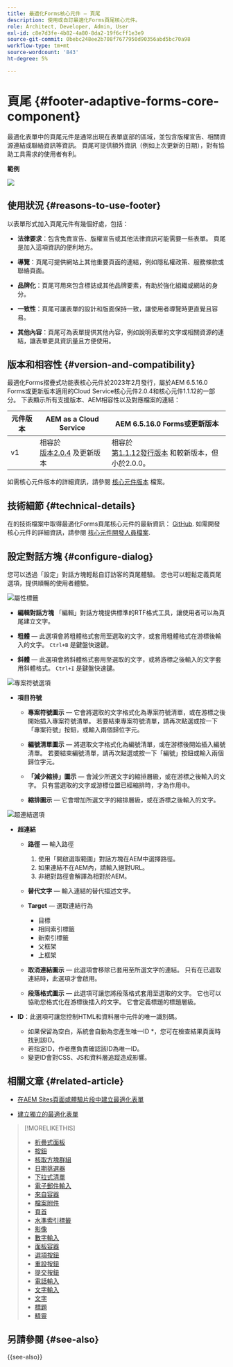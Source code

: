 ```yaml
---
title: 最適化Forms核心元件 — 頁尾
description: 使用或自訂最適化Forms頁尾核心元件。
role: Architect, Developer, Admin, User
exl-id: c8e7d3fe-4b82-4a80-8da2-19f6cff1e3e9
source-git-commit: 0bebc248ee2b708f7677950d90356abd5bc70a98
workflow-type: tm+mt
source-wordcount: '843'
ht-degree: 5%

---
```


# 頁尾 {#footer-adaptive-forms-core-component}

最適化表單中的頁尾元件是通常出現在表單底部的區域，並包含版權宣告、相關資源連結或聯絡資訊等資訊。 頁尾可提供額外資訊（例如上次更新的日期），對有協助工具需求的使用者有利。

**範例**

![](/help/adaptive-forms/assets/footer.png)

## 使用狀況 {#reasons-to-use-footer}

以表單形式加入頁尾元件有幾個好處，包括：

* **法律要求**：包含免責宣告、版權宣告或其他法律資訊可能需要一些表單。 頁尾是加入這項資訊的便利地方。

* **導覽**：頁尾可提供網站上其他重要頁面的連結，例如隱私權政策、服務條款或聯絡頁面。

* **品牌化**：頁尾可用來包含標誌或其他品牌要素，有助於強化組織或網站的身分。

* **一致性**：頁尾可讓表單的設計和版面保持一致，讓使用者導覽時更直覺且容易。

* **其他內容**：頁尾可為表單提供其他內容，例如說明表單的文字或相關資源的連結，讓表單更具資訊量且方便使用。

## 版本和相容性 {#version-and-compatibility}

最適化Forms摺疊式功能表核心元件於2023年2月發行，屬於AEM 6.5.16.0 Forms或更新版本適用的Cloud Service核心元件2.0.4和核心元件1.1.12的一部分。 下表顯示所有支援版本、AEM相容性以及對應檔案的連結：

| 元件版本 | AEM as a Cloud Service  | AEM 6.5.16.0 Forms或更新版本 |
|---|---|---|
| v1 | 相容於<br>[版本2.0.4](/help/adaptive-forms/version.md) 及更新版本 | 相容於<br>[第1.1.12發行版本](/help/adaptive-forms/version.md) 和較新版本，但小於2.0.0。 |

如需核心元件版本的詳細資訊，請參閱 [核心元件版本](/help/adaptive-forms/version.md) 檔案。

<!-- ## Sample Component Output {#sample-component-output}

To experience the Accordion Component as well as see examples of its configuration options as well as HTML and JSON output, visit the [Component Library](https://adobe.com/go/aem_cmp_library_accordion). -->

## 技術細節 {#technical-details}

在的技術檔案中取得最適化Forms頁尾核心元件的最新資訊： [GitHub](https://github.com/adobe/aem-core-forms-components/tree/master/ui.af.apps/src/main/content/jcr_root/apps/core/fd/components/form/footer/v1/footer). 如需開發核心元件的詳細資訊，請參閱 [核心元件開發人員檔案](/help/developing/overview.md).


## 設定對話方塊 {#configure-dialog}

您可以透過「設定」對話方塊輕鬆自訂訪客的頁尾體驗。 您也可以輕鬆定義頁尾選項，提供順暢的使用者體驗。

![屬性標籤](/help/adaptive-forms/assets/footer_propertiestab.png)

* **編輯對話方塊**
「編輯」對話方塊提供標準的RTF格式工具，讓使用者可以為頁尾建立文字。

* **粗體**  — 此選項會將粗體格式套用至選取的文字，或套用粗體格式在游標後輸入的文字。 `Ctrl+B` 是鍵盤快速鍵。

* **斜體**  — 此選項會將斜體格式套用至選取的文字，或將游標之後輸入的文字套用斜體格式。 `Ctrl+I` 是鍵盤快速鍵。

![專案符號選項](/help/adaptive-forms/assets/footer_bullet.png)


* **項目符號**

   * **專案符號圖示**  — 它會將選取的文字格式化為專案符號清單，或在游標之後開始插入專案符號清單。 若要結束專案符號清單，請再次點選或按一下「專案符號」按鈕，或輸入兩個歸位字元。

   * **編號清單圖示**  — 將選取文字格式化為編號清單，或在游標後開始插入編號清單。 若要結束編號清單，請再次點選或按一下「編號」按鈕或輸入兩個歸位字元。

   * **「減少縮排」圖示**  — 會減少所選文字的縮排層級，或在游標之後輸入的文字。 只有當選取的文字或游標位置已經縮排時，才為作用中。

   * **縮排圖示**  — 它會增加所選文字的縮排層級，或在游標之後輸入的文字。

![超連結選項](/help/adaptive-forms/assets/footer_link.png)

* **超連結**

   * **路徑**  — 輸入路徑
      1. 使用「開啟選取範圍」對話方塊在AEM中選擇路徑。
      1. 如果連結不在AEM內，請輸入絕對URL。
      1. 非絕對路徑會解譯為相對於AEM。

   * **替代文字**  — 輸入連結的替代描述文字。

   * **Target**  — 選取連結行為
      * 目標
      * 相同索引標籤
      * 新索引標籤
      * 父框架
      * 上框架

   * **取消連結圖示**  — 此選項會移除已套用至所選文字的連結。 只有在已選取連結時，此選項才會啟用。

   * **段落格式圖示**  — 此選項可讓您將段落格式套用至選取的文字。 它也可以協助您格式化在游標後插入的文字。 它會定義標題的標題層級。

* **ID**：此選項可讓您控制HTML和資料層中元件的唯一識別碼。

   * 如果保留為空白，系統會自動為您產生唯一ID *，您可在檢查結果頁面時找到該ID。
   * 若指定ID，作者應負責確認該ID為唯一ID。
   * 變更ID會對CSS、JS和資料層追蹤造成影響。

## 相關文章 {#related-article}

* [在AEM Sites頁面或體驗片段中建立最適化表單](https://experienceleague.adobe.com/docs/experience-manager-cloud-service/content/forms/adaptive-forms-authoring/create-or-add-an-adaptive-form-to-aem-sites-page.html)

* [建立獨立的最適化表單](https://experienceleague.adobe.com/docs/experience-manager-cloud-service/content/forms/adaptive-forms-authoring/authoring-adaptive-forms-core-components/create-an-adaptive-form-on-forms-cs/creating-adaptive-form-core-components.html)


>[!MORELIKETHIS]
>
>* [折疊式面板](/help/adaptive-forms/components/accordion.md)
>* [按鈕](/help/adaptive-forms/components/button.md)
>* [核取方塊群組](/help/adaptive-forms/components/checkbox-group.md)
>* [日期挑選器](/help/adaptive-forms/components/date-picker.md)
>* [下拉式清單](/help/adaptive-forms/components/drop-down.md)
>* [電子郵件輸入](/help/adaptive-forms/components/email-input.md)
>* [來自容器](/help/adaptive-forms/components/form-container.md)
>* [檔案附件](/help/adaptive-forms/components/file-attachment.md)
>* [頁首](/help/adaptive-forms/components/header.md)
>* [水準索引標籤](/help/adaptive-forms/components/horizontal-tabs.md)
>* [影像](/help/adaptive-forms/components/image.md)
>* [數字輸入](/help/adaptive-forms/components/number-input.md)
>* [面板容器](/help/adaptive-forms/components/panel-container.md)
>* [選項按鈕](/help/adaptive-forms/components/radio-button.md)
>* [重設按鈕](/help/adaptive-forms/components/reset-button.md)
>* [提交按鈕](/help/adaptive-forms/components/submit-button.md)
>* [電話輸入](/help/adaptive-forms/components/telephone-input.md)
>* [文字輸入](/help/adaptive-forms/components/text-input.md)
>* [文字](/help/adaptive-forms/components/text.md)
>* [標題](/help/adaptive-forms/components/title.md)
>* [精靈](/help/adaptive-forms/components/wizard.md)

## 另請參閱 {#see-also}

{{see-also}}